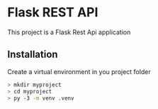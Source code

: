# Flask REST API
This project is a Flask Rest Api application 

## Installation
  Create a virtual environment in you project folder
```bash
> mkdir myproject
> cd myproject
> py -3 -m venv .venv
```

  
